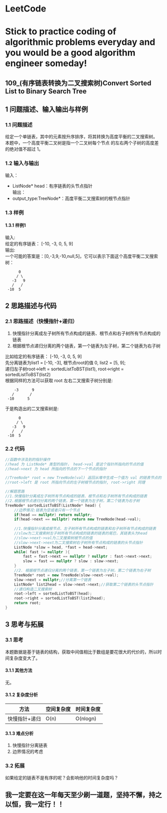 # LeetCode
# Stick to practice coding of algorithmic problems everyday and you would be a good algorithm engineer someday!
## 109_(有序链表转换为二叉搜索树)Convert Sorted List to Binary Search Tree
## 1 问题描述、输入输出与样例
### 1.1 问题描述
给定一个单链表，其中的元素按升序排序，将其转换为高度平衡的二叉搜索树。<br>
本题中，一个高度平衡二叉树是指一个二叉树每个节点 的左右两个子树的高度差的绝对值不超过 1。
### 1.2 输入与输出
输入：<br>
* ListNode* head：有序链表的头节点指针<br>
输出：<br>
* output_type:TreeNode*：高度平衡二叉搜索树的根节点指针
### 1.3 样例
#### 1.3.1 样例1<br>
输入: <br>
给定的有序链表： [-10, -3, 0, 5, 9]<br>
输出: <br>
一个可能的答案是：[0,-3,9,-10,null,5]，它可以表示下面这个高度平衡二叉搜索树：<br>

          0
         / \
	   -3   9
	   /   /
	 -10  5
	 

## 2 思路描述与代码    
### 2.1 思路描述（快慢指针+递归）
1. 快慢指针分离成左子树所有节点构成的链表、根节点和右子树所有节点构成的链表
2. 根据根节点递归分离的两个链表，第一个链表为左子树，第二个链表为右子树

比如给定的有序链表： [-10, -3, 0, 5, 9]<br>
先分离链表为list1 = [-10, -3], 根节点root的值 0, list2 = [5, 9];<br>
递归左子树root->left = sortedListToBST(list1), root->right = sortedListToBST(list2)<br>
根据同样的方法可以获取 root 左右二叉搜索子树分别是:

        -3      9
       /       /
     -10      5

于是构造出的二叉搜索树是:

          0
         / \
       -3   9
       /   /
     -10  5

### 2.2 代码
```cpp
//函数中涉及到的指针操作
//head 为 ListNode* 类型的指针， head->val 是这个指针所指向的节点的值
//head->next 为 head 所指向的节点的下一个节点的指针

//TreeNode* root = new TreeNode(val) 返回从堆中生成一个值为 val 的链表节点的指针给root
//root->left 是 root 所指向节点的左子树根节点的指针, root->right 同理

//解题思路
//1.快慢指针分离成左子树所有节点构成的链表、根节点和右子树所有节点构成的链表
//2.根据根节点递归分离的两个链表，第一个链表为左子树，第二个链表为右子树 
TreeNode* sortedListToBST(ListNode* head) {
    //边界情况:链表为空或者只有一个节点
    if(head == nullptr) return nullptr;
    if(head->next == nullptr) return new TreeNode(head->val);
    
    //1.快慢指针分离成根节点、左子树所有节点构成的链表和右子树所有节点构成的链表
    //slow为二叉搜索树左子树所有节点构成的链表的链表的尾巴，其链表头为head
    //slow->next->val为二叉搜索树根节点的值
    //slow->next->next为二叉搜索树右子树所有节点构成的链表的头节点指针
    ListNode *slow = head, *fast = head->next;
    while( fast != nullptr ){
        fast = fast->next == nullptr ? nullptr : fast->next->next;
        slow = fast == nullptr ? slow : slow->next;
    }
    //2. 根据根节点递归分离的两个链表，第一个链表为左子树，第二个链表为右子树
    TreeNode* root = new TreeNode(slow->next->val);
    slow->next = nullptr;//分离第一个链表
    ListNode* list2head = slow->next->next;//获取第二个链表的头节点指针
    //递归构造二叉搜索树
    root->left = sortedListToBST(head);
    root->right = sortedListToBST(list2head);
    return root;
}
```
## 3 思考与拓展
### 3.1 思考
本题数据是基于链表的结构，获取中间值相比于数组是要花很大的代价的，所以时间复杂度变大了。
#### 3.1.1 其他方法
无。
#### 3.1.2 复杂度分析
方法|空间复杂度|时间复杂度
--- | --- | ---
快慢指针+递归|O(n)|O(nlogn)
#### 3.1.3 难点分析
1. 快慢指针分离链表
2. 边界情况的考虑

### 3.2 拓展
如果给定的链表不是有序的呢？会影响他的时间复杂度吗？

## 我一定要在这一年每天至少刷一道题，坚持不懈，持之以恒，我一定行！！
